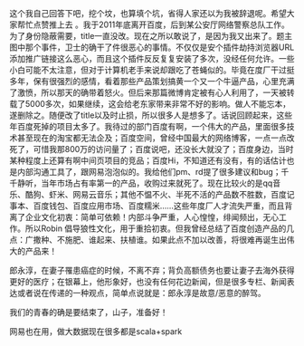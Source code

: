 
这个我自己回答下吧，挖个坟，也算填个坑，省得人家还以为我被辞退呢。希望大家帮忙点赞推上去 。我于2011年底离开百度，后到某公安厅网络警察总队工作。为了身份隐蔽需要，title一直没改。现在之所以敢说了，是因为我又出来了。题主图中那个事件，卫士的确干了件很恶心的事情。不仅仅是安个插件劫持浏览器URL 添加推广链接这么恶心，而且这个插件反反复复安装了多次，没经任何允许。一些小白可能不太注意，但对于计算机老手来说却跟吃了苍蝇似的。毕竟在度厂干过挺多年，保有很强烈的感情，看着那些产品策划搞黄一个又一个牛逼产品，心里充满了激愤，所以那天的确带着怒火。但后来那篇微博肯定被有心人利用了，一天被转载了5000多次，如果继续，这会给老东家带来非常不好的影响。做人不能忘本，遂删除之。随便改了title以及时止损，所以很多人是想多了。话说回顾起来，这些年百度死掉的项目太多了。我待过的部门百度有啊，一个伟大的产品，里面很多技术甚至现在的淘宝都无法企及；百度空间，曾经中国最大的网络博客，一点一点改死了，可惜我那800万的访问量了；百度说吧，还没长大就没了；百度身边，当时某种程度上还算有啊中间页项目的竞品；百度Hi，不知道还有没有，有的话估计也是内部沟通工具了，跟网易泡泡似的。我给他们pm、rd提了很多建议和bug；千千静听，当年市场占有率第一的产品，收购过来就死了。现在比较火的是qq音乐、酷狗、虾米、网易云音乐；其他不愠不火、半死不活的产品数不胜数，百度记事本、百度钱包、百度应用市场、百度糯米……这些年度厂人才流失严重，而且背离了企业文化初衷：简单可依赖！内部斗争严重，人心惶惶，绯闻频出，无心工作。所以Robin 倡导狼性文化，用于重拾初衷。但我曾经总结了百度创造产品的几点：广撒种、不施肥、谁起来、扶植谁。如果此点不加以改善，将很难再诞生出伟大的产品来！


郎永淳，在妻子罹患癌症的时候，不离不弃；背负高额债务也要让妻子去海外获得更好的医疗；在银幕上，他形象好，也没有任何花边新闻，但是很多专栏、新闻表达或者说在传递的一种观点，简单点说就是：郎永淳是故意/恶意的醉驾。

我们的青春的确是要结束了，山子，准备好！









网易也在用，做大数据现在很多都是scala+spark





